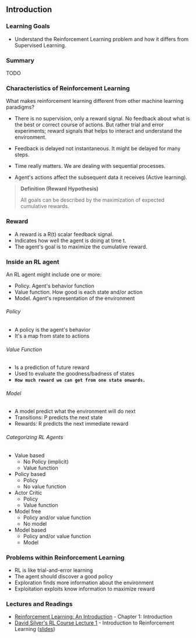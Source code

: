 ## Introduction

### Learning Goals

- Understand the Reinforcement Learning problem and how it differs from Supervised Learning.

### Summary

TODO

### Characteristics of Reinforcement Learning

What makes reinforcement learning different from other machine learning paradigms?

- There is no supervision, only a reward signal. No feedback about what is the best or correct course of actions. But rather trial and error experiments; reward signals that helps to interact and understand the environment.

- Feedback is delayed not instantaneous. It might be delayed for many steps.
- Time really matters. We are dealing with sequential processes.
- Agent's actions affect the subsequent data it receives (Active learning). 


> **Definition (Reward Hypothesis)**
>
> All goals can be described by the maximization of expected cumulative rewards.

### Reward

- A reward is a R(t) scalar feedback signal.
- Indicates how well the agent is doing at time t.
- The agent's goal is to maximize the cumulative reward.

### Inside an RL agent

An RL agent might include one or more:

- Policy. Agent's behavior function 
- Value function. How good is each state and/or action
- Model. Agent's representation of the environment

###### Policy

- A policy is the agent's behavior
- It's a map from state to actions

###### Value Function

- Is a prediction of future reward
- Used to evaluate the goodness/badness of states
- **`How much reward we can get from one state onwards.`**

###### Model

- A model predict what the environment will do next
- Transitions: P predicts the next state
- Rewards: R predicts the next immediate reward

###### Categorizing RL Agents

- Value based
  - No Policy (implicit)
  - Value function
- Policy based
  - Policy
  - No value function
- Actor Critic
  - Policy
  - Value function
- Model free
  - Policy and/or value function
  - No model
- Model based
  - Policy and/or value function
  - Model

### Problems within Reinforcement Learning

- RL is like trial-and-error learning
- The agent should discover a good policy
- Exploration finds more information about the environment
- Exploitation exploits know information to maximize reward

### Lectures and Readings

- [Reinforcement Learning: An Introduction](http://incompleteideas.net/sutton/book/the-book-2nd.html) - Chapter 1: Introduction
- [David Silver's RL Course Lecture 1](https://www.youtube.com/watch?v=2pWv7GOvuf0) - Introduction to Reinforcement Learning ([slides](http://www0.cs.ucl.ac.uk/staff/d.silver/web/Teaching_files/intro_RL.pdf))